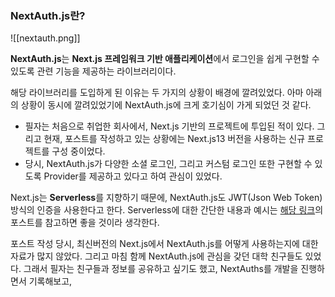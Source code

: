 
### NextAuth.js란?

![[nextauth.png]]

**NextAuth.js**는 **Next.js 프레임워크 기반 애플리케이션**에서 로그인을 쉽게 구현할 수 있도록 관련 기능을 제공하는 라이브러리이다. 

해당 라이브러리를 도입하게 된 이유는 두 가지의 상황이 배경에 깔려있었다. 아마 아래의 상황이 동시에 깔려있었기에 NextAuth.js에 크게 호기심이 가게 되었던 것 같다. 
 - 필자는 처음으로 취업한 회사에서, Next.js 기반의 프로젝트에 투입된 적이 있다. 그리고 현재, 포스트를 작성하고 있는 상황에는 Next.js13 버전을 사용하는 신규 프로젝트를 구성 중이었다. 
 - 당시, NextAuth.js가 다양한 소셜 로그인, 그리고 커스텀 로그인 또한 구현할 수 있도록 Provider를 제공하고 있다고 하여 관심이 있었다. 

Next.js는 **Serverless**를 지향하기 때문에, NextAuth.js도 JWT(Json Web Token) 방식의 인증을 사용한다고 한다.  Serverless에 대한 간단한 내용과 예시는 [해당 링크](https://leehwarang.github.io/2022/09/30/serverless.html)의 포스트를 참고하면 좋을 것이라 생각한다.

포스트 작성 당시, 최신버전의 Next.js에서 NextAuth.js를 어떻게 사용하는지에 대한 자료가 많지 않았다. 그리고 마침 함께 NextAuth.js에 관심을 갖던 대학 친구들도 있었다. 그래서 필자는 친구들과 정보를 공유하고 싶기도 했고, NextAuths를 개발을 진행하면서  기록해보고, 